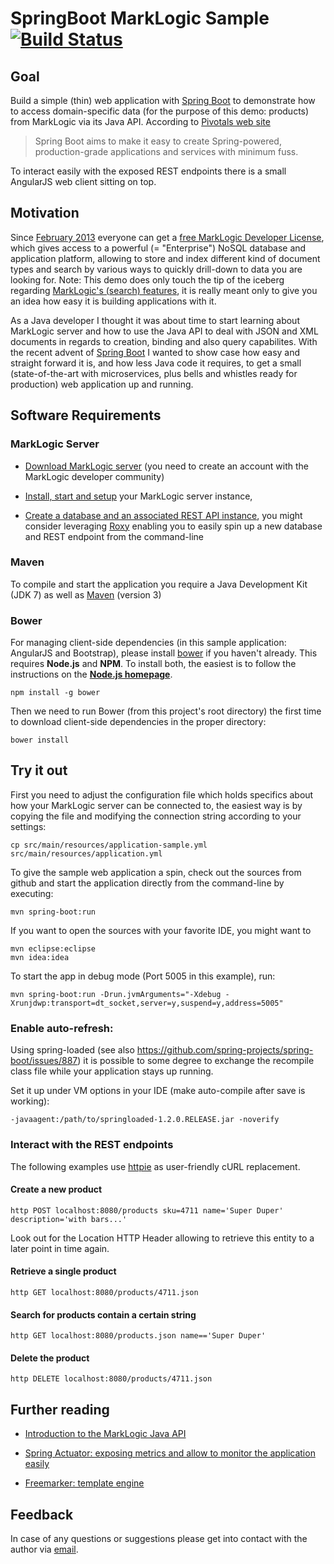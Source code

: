 # SpringBoot MarkLogic Sample [![Build Status](https://travis-ci.org/nikos/springboot-marklogic-sample.svg?branch=master)](http://travis-ci.org/nikos/springboot-marklogic-sample)

## Goal

Build a simple (thin) web application with [Spring Boot](http://projects.spring.io/spring-boot/) to 
demonstrate how to access domain-specific data (for the purpose of this demo: products) 
from MarkLogic via its Java API. According to [Pivotals web site](https://spring.io/blog/2013/08/06/spring-boot-simplifying-spring-for-everyone)
> Spring Boot aims to make it easy to create Spring-powered, production-grade applications and services with minimum fuss.

To interact easily with the exposed REST endpoints there is a small AngularJS web client sitting on top.


## Motivation

Since [February 2013](http://www.marklogic.com/press-releases/marklogic-simplifies-development-of-enterprise-ready-applications-free-developer-license-for-marklogic-enterprise-edition-now-available/) 
everyone can get a [free MarkLogic Developer License](http://developer.marklogic.com/free-developer), 
which gives access to a powerful (= "Enterprise") NoSQL database and application platform, allowing
to store and index different kind of document types and search by various ways to quickly drill-down
to data you are looking for. Note: This demo does only touch the tip of the iceberg regarding
[MarkLogic's (search) features](http://www.marklogic.com/what-is-marklogic/enterprise-nosql/), 
it is really meant only to give you an idea how easy it is building applications with it.

As a Java developer I thought it was about time to start learning about MarkLogic server
and how to use the Java API to deal with JSON and XML documents in regards to creation,
binding and also query capabilites. With the recent advent of [Spring Boot](http://projects.spring.io/spring-boot/)
I wanted to show case how easy and straight forward it is, and how less Java code it requires,
to get a small (state-of-the-art with microservices, plus bells and whistles ready for production) 
web application up and running.


## Software Requirements

### MarkLogic Server

* [Download MarkLogic server](http://developer.marklogic.com/products/marklogic-server) (you need to create an account 
  with the MarkLogic developer community)  

* [Install, start and setup](http://docs.marklogic.com/guide/installation/procedures#id_28962) your MarkLogic server instance,
   
* [Create a database and an associated REST API instance](http://developer.marklogic.com/learn/rest/setup),
  you might consider leveraging [Roxy](https://github.com/marklogic/roxy) enabling you to easily spin up a new
  database and REST endpoint from the command-line


### Maven

To compile and start the application you require a Java Development Kit (JDK 7) as well
as [Maven](http://maven.apache.org/download.cgi) (version 3) 

### Bower

For managing client-side dependencies (in this sample application: AngularJS and Bootstrap),
please install [bower](http://bower.io/) if you haven't already. This requires **Node.js** 
and **NPM**. To install both, the easiest is to follow the instructions on the **[Node.js homepage](http://nodejs.org)**.

    npm install -g bower

Then we need to run Bower (from this project's root directory) the first time to download client-side dependencies
in the proper directory:

    bower install


## Try it out

First you need to adjust the configuration file which holds specifics about
how your MarkLogic server can be connected to, the easiest way is by copying
the file and modifying the connection string according to your settings:

    cp src/main/resources/application-sample.yml src/main/resources/application.yml

To give the sample web application a spin, check out the sources from github 
and start the application directly from the command-line by executing:

    mvn spring-boot:run

If you want to open the sources with your favorite IDE, you might want to 

    mvn eclipse:eclipse
    mvn idea:idea

To start the app in debug mode (Port 5005 in this example), run:

    mvn spring-boot:run -Drun.jvmArguments="-Xdebug -Xrunjdwp:transport=dt_socket,server=y,suspend=y,address=5005"



### Enable auto-refresh:

Using spring-loaded (see also https://github.com/spring-projects/spring-boot/issues/887)
it is possible to some degree to exchange the recompile class file while 
your application stays up running.

Set it up under VM options in your IDE (make auto-compile after save is working):

    -javaagent:/path/to/springloaded-1.2.0.RELEASE.jar -noverify




### Interact with the REST endpoints

The following examples use [httpie](http://httpie.org) as user-friendly cURL replacement.

#### Create a new product

    http POST localhost:8080/products sku=4711 name='Super Duper' description='with bars...'

Look out for the Location HTTP Header allowing to retrieve this entity to a later point in 
time again.

#### Retrieve a single product

    http GET localhost:8080/products/4711.json

#### Search for products contain a certain string

    http GET localhost:8080/products.json name=='Super Duper'

#### Delete the product

    http DELETE localhost:8080/products/4711.json


## Further reading

* [Introduction to the MarkLogic Java API](https://docs.marklogic.com/guide/java/intro)

* [Spring Actuator: exposing metrics and allow to monitor the application easily](http://docs.spring.io/spring-boot/docs/current/reference/htmlsingle/#production-ready)

* [Freemarker: template engine](http://freemarker.org/)



## Feedback

In case of any questions or suggestions please get into contact 
with the author via [email](mailto:niko[at]nava[dot]de).